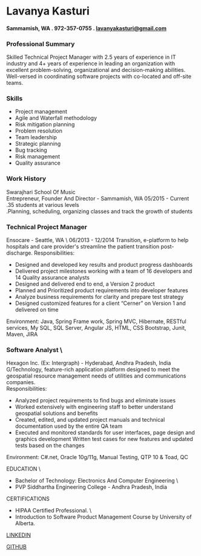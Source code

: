  # Lavanya Kasturi
 ####  Sammamish, WA  . 972-357-0755  . lavanyakasturi@gmail.com

### Professional Summary 
Skilled Technical Project Manager with 2.5 years of experience in IT industry and 4+ years of experience in leading an organization with excellent problem-solving, organizational and decision-making abilities. Well-versed in coordinating software projects with co-located and off-site teams.

### Skills
* Project management                     
* Agile and Waterfall methodology                    
* Risk mitigation planning               
* Problem resolution 
* Team leadership                           
* Strategic planning 
* Bug tracking
* Risk management 
* Quality assurance 

### Work History
Swarajhari School Of Music \
Entrepreneur, Founder And Director - Sammamish, WA                                                            05/2015 - Current \
.35 students at various levels \
.Planning, scheduling, organizing classes and track the growth of students

### Technical Project Manager
Ensocare - Seattle, WA \                                                                                    06/2013 - 12/2014
Transition, e-platform to help hospitals and care provider's streamline the patient transition post-discharge. 
Responsibilities:
* Designed and developed key results and product progress dashboards 
* Delivered project milestones working with a team of 16 developers and 14 Quality assurance analysts 
* Designed and delivered end to end, a Version 2 product 
* Planned and Prioritized product requirements into developer features 
* Analyze business requirements for clarity and prepare test strategy 
* Designed customized features for a client “Cerner” on Version 1 and delivered on time 

Environment: Java, Spring Frame work, Spring MVC, Hibernate, RESTful services, My SQL, SQL Server, Angular JS, HTML, CSS Bootstrap, Junit, Maven, JIRA

### Software Analyst \
Hexagon Inc. (Ex: Intergraph) - Hyderabad, Andhra Pradesh, India \
G/Technology, feature-rich application platform designed to meet the geospatial resource management needs of utilities and communications companies. \
Responsibilities:
* Analyzed project requirements to find bugs and eliminate issues 
* Worked extensively with engineering staff to better understand geospatial solutions and benefits 
* Created, edited, and updated project manuals and technical documentation used by the entire QA team 
* Executed and monitored standards for user interfaces, page design and graphics development Written test cases for new features and updated tests based on the changes

Environment: C#.net, Oracle 10g/11g, Manual Testing, QTP 10 & Toad, QC

EDUCATION   \
* Bachelor of Technology: Electronics And Computer Engineering \
* PVP Siddhartha Engineering College - Andhra Pradesh, India

CERTIFICATIONS
* HIPAA Certified Professional. \
* Introduction to Software Product Management Course by University of Alberta.

[LINKEDIN](https://www.linkedin.com/in/lavanya-kasturi-2533b526)

[GITHUB](https://github.com/LakshmiLavanyaKasturi)
